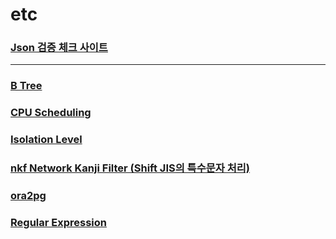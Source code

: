 etc
===

### [Json 검증 체크 사이트](https://jsonlint.com)

---

### [B Tree](./btree/README.md)
### [CPU Scheduling](./cpu-scheduling/README.md)
### [Isolation Level](./isolation-level/README.md)
### [nkf Network Kanji Filter (Shift JIS의 특수문자 처리)](./nkf/README.md)
### [ora2pg](./ora2pg/README.md)
### [Regular Expression](./regular-expression/README.md)
